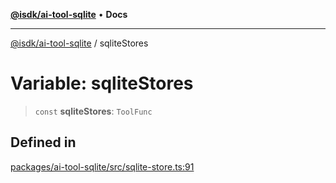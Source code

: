 [**@isdk/ai-tool-sqlite**](../README.md) • **Docs**

***

[@isdk/ai-tool-sqlite](../globals.md) / sqliteStores

# Variable: sqliteStores

> `const` **sqliteStores**: `ToolFunc`

## Defined in

[packages/ai-tool-sqlite/src/sqlite-store.ts:91](https://github.com/isdk/ai-tool-sqlite.js/blob/09301d6b9e8d9fb5724f7acd4a792efbaf83cc60/src/sqlite-store.ts#L91)
